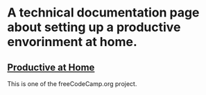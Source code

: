 # A technical documentation page about setting up a productive envorinment at home.

## [Productive at Home](https://j-addens.github.io/Technical-Documentation-Page/)

This is one of the freeCodeCamp.org project.
